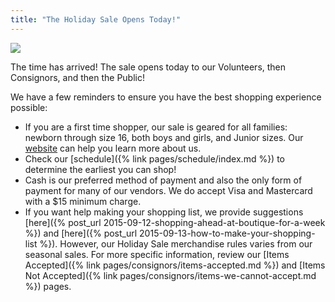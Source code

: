 ```yaml
---
title: "The Holiday Sale Opens Today!"
---
```


![](/img/blog/Facebook-Ad-2-2.jpg)

The time has arrived! The sale opens today to our Volunteers, then Consignors, and then the Public!

We have a few reminders to ensure you have the best shopping experience possible:

* If you are a first time shopper, our sale is geared for all families: newborn through size 16, both boys and girls, and Junior sizes. Our [website](/) can help you learn more about us.
* Check our [schedule]({% link pages/schedule/index.md %}) to determine the earliest you can shop!
* Cash is our preferred method of payment and also the only form of payment for many of our vendors. We do accept Visa and Mastercard with a $15 minimum charge.
* If you want help making your shopping list, we provide suggestions [here]({% post_url 2015-09-12-shopping-ahead-at-boutique-for-a-week %}) and [here]({% post_url 2015-09-13-how-to-make-your-shopping-list %}). However, our Holiday Sale merchandise rules varies from our seasonal sales. For more specific information, review our [Items Accepted]({% link pages/consignors/items-accepted.md %}) and [Items Not Accepted]({% link pages/consignors/items-we-cannot-accept.md %}) pages.
